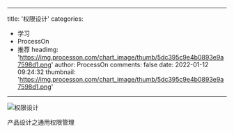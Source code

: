 
---
title: '权限设计'
categories: 
 - 学习
 - ProcessOn
 - 推荐
headimg: 'https://img.processon.com/chart_image/thumb/5dc395c9e4b0893e9a7598d1.png'
author: ProcessOn
comments: false
date: 2022-01-12 09:24:32
thumbnail: 'https://img.processon.com/chart_image/thumb/5dc395c9e4b0893e9a7598d1.png'
---

<div>   
<img class="thumb" alt="权限设计" src="https://img.processon.com/chart_image/thumb/5dc395c9e4b0893e9a7598d1.png" referrerpolicy="no-referrer">
<p>产品设计之通用权限管理</p>  
</div>
            